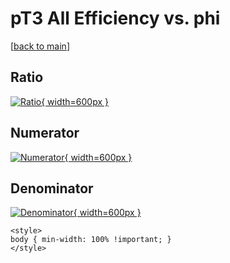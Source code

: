 # pT3 All Efficiency vs. phi

[[back to main](./)]



## Ratio

[![Ratio](../mtv/var/pT3_0_eff_phi.png){ width=600px }](../mtv/var/pT3_0_eff_phi.pdf)

## Numerator

[![Numerator](../mtv/num/pT3_0_eff_phi_num.png){ width=600px }](../mtv/num/pT3_0_eff_phi_num.pdf)

## Denominator

[![Denominator](../mtv/den/pT3_0_eff_phi_den.png){ width=600px }](../mtv/den/pT3_0_eff_phi_den.pdf)


``` {=html}
<style>
body { min-width: 100% !important; }
</style>
```
